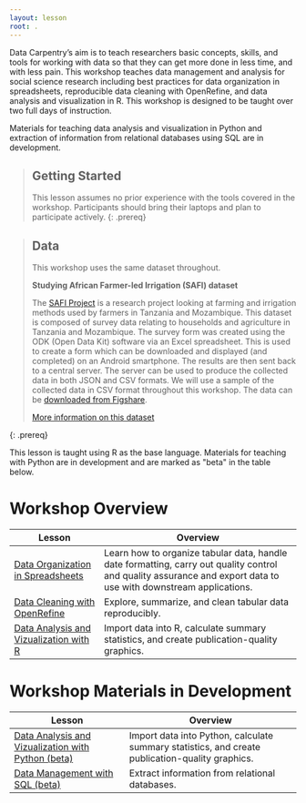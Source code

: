 ```yaml
---
layout: lesson
root: .
---
```


Data Carpentry’s aim is to teach researchers basic concepts, skills, and tools for working
with data so that they can get more done in less time, and with less pain. This workshop
teaches data management and analysis for social science research including best practices for data organization 
in spreadsheets, reproducible data cleaning with OpenRefine, and data analysis and visualization in R. This workshop is designed to 
be taught over two full days of instruction.

Materials for teaching data analysis and visualization in Python
and extraction of information from relational databases using SQL are in development. 

> ## Getting Started
>
> This lesson assumes no prior experience with the tools covered in the workshop. 
> Participants should bring their laptops and plan to participate actively. 
{: .prereq}

> ## Data
> 
> This workshop uses the same dataset throughout. 
> 
> **Studying African Farmer-led Irrigation (SAFI) dataset**
> 
> The [SAFI Project](http://www.safi-research.org/) is a research project looking at farming and irrigation methods used by farmers in Tanzania and Mozambique. 
> This dataset is composed of survey data relating to households and agriculture in Tanzania and Mozambique. 
> The survey form was created using the ODK (Open Data Kit) software via an Excel spreadsheet. 
> This is used to create a form which can be downloaded and displayed (and completed) on an Android smartphone. 
> The results are then sent back to a central server. 
> The server can be used to produce the collected data in both JSON and CSV formats.
> We will use a sample of the collected data in CSV format throughout this workshop. 
> The data can be [downloaded from Figshare](https://figshare.com/articles/SAFI_Survey_Results/6262019). 
>
> [More information on this dataset](data)
> 
{: .prereq} 

This lesson is taught using R as the base language. Materials for teaching with Python are in development and are marked as "beta"
in the table below.

# Workshop Overview 

| Lesson    | Overview |
| ------- | ---------- |
| [Data Organization in Spreadsheets](https://datacarpentry.github.io/spreadsheets-socialsci/) | Learn how to organize tabular data, handle date formatting, carry out quality control and quality assurance and export data to use with downstream applications. |
| [Data Cleaning with OpenRefine](https://datacarpentry.github.io/openrefine-socialsci/) | Explore, summarize, and clean tabular data reproducibly. |
| [Data Analysis and Vizualization with R](https://datacarpentry.github.io/r-socialsci) | Import data into R, calculate summary statistics, and create publication-quality graphics.|


# Workshop Materials in Development

| Lesson    | Overview |
| ------- | ---------- |
| [Data Analysis and Vizualization with Python (beta)](https://datacarpentry.github.io/python-socialsci/) | Import data into Python, calculate summary statistics, and create publication-quality graphics.|
| [Data Management with SQL (beta)](https://datacarpentry.github.io/sql-socialsci/) | Extract information from relational databases. |
